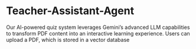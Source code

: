 # Teacher-Assistant-Agent
Our AI-powered quiz system leverages Gemini’s advanced LLM capabilities to transform PDF content into an interactive learning experience. Users can upload a PDF, which is stored in a vector database
